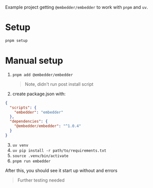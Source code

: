 Example project getting `@embedder/embedder` to work with `pnpm` and `uv`.

# Setup

```bash
pnpm setup
```

# Manual setup

1. `pnpm add @embedder/embedder`
   > Note, didn't run post install script
2. create package.json with:

```json
{
  "scripts": {
    "embedder": "embedder"
  },
  "dependencies": {
    "@embedder/embedder": "^1.0.4"
  }
}
```

3. `uv venv`
4. `uv pip install -r path/to/requirements.txt`
5. `source .venv/bin/activate`
6. `pnpm run embedder`

After this, you should see it start up without and errors

> Further testing needed
